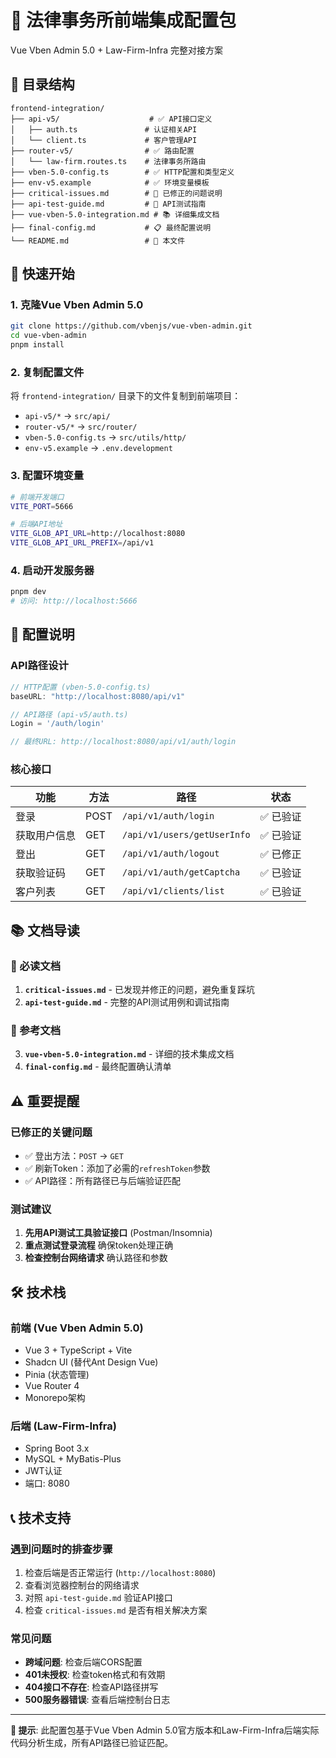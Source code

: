 # 🎯 法律事务所前端集成配置包

Vue Vben Admin 5.0 + Law-Firm-Infra 完整对接方案

## 📁 目录结构

```
frontend-integration/
├── api-v5/                    # ✅ API接口定义
│   ├── auth.ts               # 认证相关API
│   └── client.ts             # 客户管理API  
├── router-v5/                # ✅ 路由配置
│   └── law-firm.routes.ts    # 法律事务所路由
├── vben-5.0-config.ts        # ✅ HTTP配置和类型定义
├── env-v5.example            # ✅ 环境变量模板
├── critical-issues.md        # 🚨 已修正的问题说明
├── api-test-guide.md         # 🧪 API测试指南
├── vue-vben-5.0-integration.md # 📚 详细集成文档
├── final-config.md           # 📋 最终配置说明
└── README.md                 # 📖 本文件
```

## 🚀 快速开始

### 1. 克隆Vue Vben Admin 5.0
```bash
git clone https://github.com/vbenjs/vue-vben-admin.git
cd vue-vben-admin
pnpm install
```

### 2. 复制配置文件
将 `frontend-integration/` 目录下的文件复制到前端项目：
- `api-v5/*` → `src/api/`
- `router-v5/*` → `src/router/`
- `vben-5.0-config.ts` → `src/utils/http/`
- `env-v5.example` → `.env.development`

### 3. 配置环境变量
```bash
# 前端开发端口
VITE_PORT=5666

# 后端API地址
VITE_GLOB_API_URL=http://localhost:8080
VITE_GLOB_API_URL_PREFIX=/api/v1
```

### 4. 启动开发服务器
```bash
pnpm dev
# 访问: http://localhost:5666
```

## 🔧 配置说明

### API路径设计
```typescript
// HTTP配置 (vben-5.0-config.ts)
baseURL: "http://localhost:8080/api/v1"

// API路径 (api-v5/auth.ts)
Login = '/auth/login'

// 最终URL: http://localhost:8080/api/v1/auth/login
```

### 核心接口
| 功能 | 方法 | 路径 | 状态 |
|------|------|------|------|
| 登录 | POST | `/api/v1/auth/login` | ✅ 已验证 |
| 获取用户信息 | GET | `/api/v1/users/getUserInfo` | ✅ 已验证 |
| 登出 | GET | `/api/v1/auth/logout` | ✅ 已修正 |
| 获取验证码 | GET | `/api/v1/auth/getCaptcha` | ✅ 已验证 |
| 客户列表 | GET | `/api/v1/clients/list` | ✅ 已验证 |

## 📚 文档导读

### 🚨 必读文档
1. **`critical-issues.md`** - 已发现并修正的问题，避免重复踩坑
2. **`api-test-guide.md`** - 完整的API测试用例和调试指南

### 📖 参考文档  
3. **`vue-vben-5.0-integration.md`** - 详细的技术集成文档
4. **`final-config.md`** - 最终配置确认清单

## ⚠️ 重要提醒

### 已修正的关键问题
- ✅ 登出方法：`POST` → `GET`
- ✅ 刷新Token：添加了必需的`refreshToken`参数
- ✅ API路径：所有路径已与后端验证匹配

### 测试建议
1. **先用API测试工具验证接口** (Postman/Insomnia)
2. **重点测试登录流程** 确保token处理正确
3. **检查控制台网络请求** 确认路径和参数

## 🛠️ 技术栈

### 前端 (Vue Vben Admin 5.0)
- Vue 3 + TypeScript + Vite
- Shadcn UI (替代Ant Design Vue)
- Pinia (状态管理)
- Vue Router 4
- Monorepo架构

### 后端 (Law-Firm-Infra)
- Spring Boot 3.x
- MySQL + MyBatis-Plus
- JWT认证
- 端口: 8080

## 📞 技术支持

### 遇到问题时的排查步骤
1. 检查后端是否正常运行 (`http://localhost:8080`)
2. 查看浏览器控制台的网络请求
3. 对照 `api-test-guide.md` 验证API接口
4. 检查 `critical-issues.md` 是否有相关解决方案

### 常见问题
- **跨域问题**: 检查后端CORS配置
- **401未授权**: 检查token格式和有效期
- **404接口不存在**: 检查API路径拼写
- **500服务器错误**: 查看后端控制台日志

---

**📌 提示**: 此配置包基于Vue Vben Admin 5.0官方版本和Law-Firm-Infra后端实际代码分析生成，所有API路径已验证匹配。 